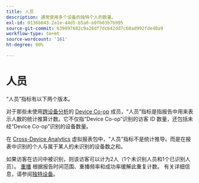 ```yaml
---
title: 人员
description: 通常使用多个设备的独特个人的数量。
exl-id: 0136b843-2a1e-44d5-b5a6-e0fb03b7b995
source-git-commit: 639897682c9a28df7dc642dd7c68ad992fde40a9
workflow-type: tm+mt
source-wordcount: '161'
ht-degree: 80%

---
```


# 人员

“人员”指标有以下两个版本。

对于那些未使用[跨设备分析](../cda/overview.md)的 [Device Co-op](https://experienceleague.adobe.com/docs/device-co-op/using/data/people.html?lang=zh-Hans) 成员，“人员”指标是指报告中用来表示人数的统计推算计数。它不仅指“Device Co-op”识别的访客 ID 数量，还包括未经“Device Co-op”识别的设备数量。

在 [Cross-Device Analytics](../cda/overview.md) 虚拟报表包中，“人员”指标不是统计推导。而是在报表中识别的个人与属于某人的未识别的设备数之和。

如果访客在访问中被识别，则该访客可以计为2人（1个未识别人员和1个已识别人员）。 [重播](/help/components/cda/replay.md) 根据报告时间范围、重播频率和成功率缓解此重复计数。 有关详细信息，请参阅[独特设备](unique-devices.md)。
